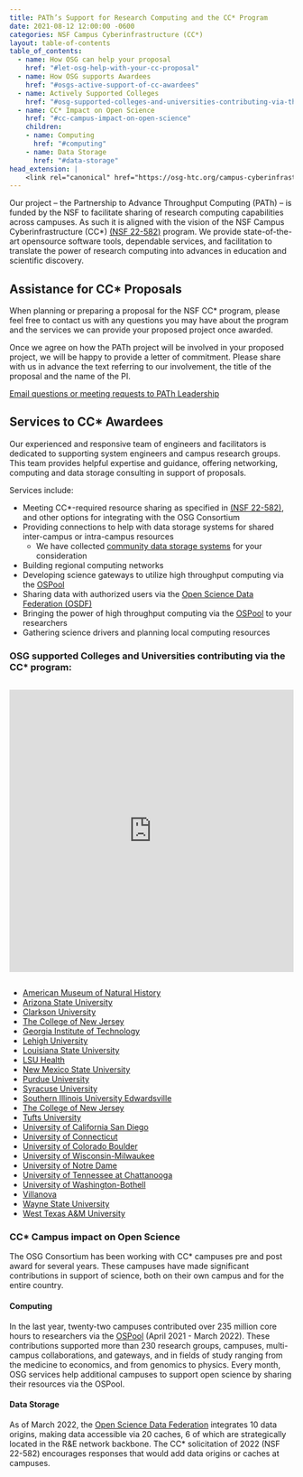```yaml
---
title: PATh’s Support for Research Computing and the CC* Program
date: 2021-08-12 12:00:00 -0600
categories: NSF Campus Cyberinfrastructure (CC*)
layout: table-of-contents
table_of_contents:
  - name: How OSG can help your proposal
    href: "#let-osg-help-with-your-cc-proposal"
  - name: How OSG supports Awardees
    href: "#osgs-active-support-of-cc-awardees"
  - name: Actively Supported Colleges
    href: "#osg-supported-colleges-and-universities-contributing-via-the-cc-program"
  - name: CC* Impact on Open Science
    href: "#cc-campus-impact-on-open-science"
    children:
    - name: Computing
      href: "#computing"
    - name: Data Storage
      href: "#data-storage"
head_extension: |
    <link rel="canonical" href="https://osg-htc.org/campus-cyberinfrastructure.html" />
---
```



Our project – the  Partnership to Advance Throughput Computing (PATh) – is funded by the NSF to 
facilitate sharing of research computing capabilities across campuses. As such it is aligned with 
the vision of the NSF Campus Cyberinfrastructure (CC*) 
<a href="https://www.nsf.gov/funding/pgm_summ.jsp?pims_id=504748" target="_blank">(NSF 22-582)</a> program. 
We provide state-of-the-art 
opensource software tools, dependable services, and facilitation to translate the power of 
research computing into advances in education and scientific discovery.


## Assistance for CC* Proposals


When planning or preparing a proposal for the NSF CC* program, please feel free to contact 
us with any questions you may have about the program and the services we can provide your proposed project once awarded.


Once we agree on how the PATh project will be involved in your proposed project, we 
will be happy to provide a letter of commitment. Please share with us in advance 
the text referring to our involvement, the title of the proposal and the name of 
the PI.

<div class="bg-light py-3 my-2 mb-4">
<div class="row justify-content-center">
<div class="col-auto">
<a class="btn btn-primary" href="mailto:leadership@path-cc.io">Email questions or meeting requests to PATh Leadership</a>
</div>
</div>
</div>

## Services to CC* Awardees


Our experienced and responsive team of engineers and facilitators is dedicated to 
supporting system engineers and campus research groups. This team provides helpful
expertise and guidance, offering networking, computing and data storage consulting in
support of proposals. 

Services include:


- Meeting CC*-required resource sharing as specified in <a href="https://www.nsf.gov/funding/pgm_summ.jsp?pims_id=504748" target="_blank">(NSF 22-582)</a>, and other options for integrating with the OSG Consortium
- Providing connections to help with data storage systems for shared inter-campus or intra-campus resources
  - We have collected [community data storage systems](/organization/osdf/example_data_origin.html) for your consideration
- Building regional computing networks
- Developing science gateways to utilize high throughput computing via the [OSPool](/services/open_science_pool.html)
- Sharing data with authorized users via the [Open Science Data Federation (OSDF)](/services/osdf.html)
- Bringing the power of high throughput computing via the [OSPool](/services/open_science_pool.html) to your researchers
- Gathering science drivers and planning local computing resources

### OSG supported Colleges and Universities contributing via the CC* program:

<iframe width="100%" height="500px" frameBorder="0" style="margin-bottom:1em; margin-top:1em" src="https://map.opensciencegrid.org/map/iframe?view=CCStar#38.61687,-97.86621|4|hybrid"></iframe>



- <a href="https://www.amnh.org/research/computational-sciences" target="_blank">American Museum of Natural History</a>
- <a href="https://cores.research.asu.edu/research-computing/about" target="_blank">Arizona State University</a>
- <a href="https://sites.clarkson.edu/acres/" target="_blank">Clarkson University</a>
- <a href="https://computerscience.tcnj.edu/cs-programs-research/funded-projects/" target="_blank">The College of New Jersey</a>
- <a href="https://pace.gatech.edu/" target="_blank"> Georgia Institute of Technology</a>
- <a href="https://www1.lehigh.edu/" target="_blank">Lehigh University</a>
- <a href="http://www.hpc.lsu.edu/about/index.php" target="_blank"> Louisiana State University</a>
- <a href="https://www.lsuhsc.edu/" target="_blank"> LSU Health</a>
- <a href="https://www.nmsu.edu/" target="_blank"> New Mexico State University</a>
- <a href="https://www.purdue.edu/newsroom/releases/2019/Q3/nsf-supports-purdue-team-developing-online-manufacturing-education.html" target="_blank">Purdue University</a>
- <a href="https://news.syr.edu/blog/2020/09/03/national-science-foundation-awards-390000-to-syracuse-university-computing-initiative/" target="_blank"> Syracuse University</a>
- <a href="https://www.siue.edu/its/cyberinfrastructure/" target="_blank"> Southern Illinois University Edwardsville</a>
- <a href="https://tcnj.edu/" target="_blank">The College of New Jersey</a>
- <a href="https://now.tufts.edu/articles/tufts-awarded-nsf-grant-expand-big-data-innovation-and-discovery" target="_blank"> Tufts University</a>
- <a href="https://ucsdnews.ucsd.edu/pressrelease/sdsc-awarded-nsf-grant-for-triton-shared-computing-cluster-upgrade" target="_blank">University of California San Diego</a>
- <a href="https://news.engr.uconn.edu/500k-nsf-grant-awarded-to-dr-bing-wang-uconn-health-center-2.php" target="_blank">University of Connecticut</a>
- <a href="https://www.colorado.edu/rc/" target="_blank"> University of Colorado Boulder</a>
- <a href="https://uwm.edu/" target="_blank">University of Wisconsin-Milwaukee</a>
- <a href="https://www.nd.edu/" target="_blank">University of Notre Dame</a>
- <a href="https://www.utc.edu/" target="_blank">University of Tennessee at Chattanooga</a>
- <a href="https://www.uwb.edu/" target="_blank">University of Washington-Bothell</a>
- <a href="https://www1.villanova.edu/university.html" target="_blank">Villanova</a>
- <a href="https://www.nsf.gov/awardsearch/showAward?AWD_ID=1925467&HistoricalAwards=false" target="_blank">Wayne State University</a>
- <a href="https://www.wtamu.edu/" target="_blank">West Texas A&M University</a>

### CC* Campus impact on Open Science


The OSG Consortium has been working with CC* campuses pre and post award for several years. 
These campuses have made significant contributions in support of science, both on their 
own campus and for the entire country.

#### Computing


In the last year, twenty-two campuses contributed over 235 million core hours to researchers 
via the [OSPool](/services/open_science_pool.html) (April 2021 - March 2022). These contributions supported more than 230 
research groups, campuses, multi-campus collaborations, and gateways, and in fields of 
study ranging from the medicine to economics, and from genomics to physics. Every month,
OSG services help additional campuses to support open science by sharing their resources 
via the OSPool.

#### Data Storage


As of March 2022, the [Open Science Data Federation](/services/osdf.html) integrates 10 data origins, making data 
accessible via 20 caches, 6 of which are strategically located in the R&E network backbone.
The CC* solicitation of 2022 (NSF 22-582) encourages responses that would add data origins 
or caches at campuses.
